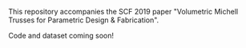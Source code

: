 This repository accompanies the SCF 2019 paper "Volumetric Michell Trusses for Parametric Design & Fabrication".

Code and dataset coming soon!
